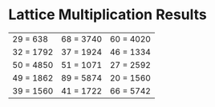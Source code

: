 # Lattice Multiplication Results

|   |   |   |
|---|---|---|
| 29 = 638 | 68 = 3740 | 60 = 4020 |
| 32 = 1792 | 37 = 1924 | 46 = 1334 |
| 50 = 4850 | 51 = 1071 | 27 = 2592 |
| 49 = 1862 | 89 = 5874 | 20 = 1560 |
| 39 = 1560 | 41 = 1722 | 66 = 5742 |
